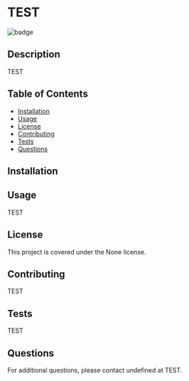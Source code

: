 # TEST

  ![badge](https://img.shields.io/badge/license-None-brightgreen)

  ## Description

  TEST

  ## Table of Contents

  - [Installation](#installation)
  - [Usage](#usage)
  - [License](#license)
  - [Contributing](#contributing)
  - [Tests](#tests)
  - [Questions](#questions)

  ## Installation

  

  ## Usage

  TEST

  ## License

  This project is covered under the None license.

  ## Contributing

  TEST

  ## Tests

  TEST

  ## Questions

  For additional questions, please contact undefined at TEST.
  